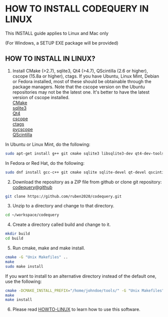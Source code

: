 HOW TO INSTALL CODEQUERY IN LINUX
=================================

This INSTALL guide applies to Linux and Mac only

(For Windows, a SETUP EXE package will be provided)


## HOW TO INSTALL IN LINUX?

1. Install CMake (>2.7), sqlite3, Qt4 (>4.7), QScintilla (2.6 or higher), cscope (15.8a or higher), ctags. If you have Ubuntu, Linux Mint, Debian or Fedora installed, most of these should be obtainable through the package managers. Note that the cscope version on the Ubuntu repositories may not be the latest one. It's better to have the latest version of cscope installed.   
[CMake](http://www.cmake.org/)   
[sqlite3](http://www.sqlite.org/)   
[Qt4](http://qt-project.org/)   
[cscope](http://cscope.sourceforge.net/)   
[ctags](http://ctags.sourceforge.net/)    
[pycscope](https://github.com/portante/pycscope)    
[QScintilla](http://www.riverbankcomputing.com/software/qscintilla/intro)    

In Ubuntu or Linux Mint, do the following:    
```bash
sudo apt-get install g++ git cmake sqlite3 libsqlite3-dev qt4-dev-tools libqscintilla2-dev cscope exuberant-ctags rpm
```
In Fedora or Red Hat, do the following:    
```bash
sudo dnf install gcc-c++ git cmake sqlite sqlite-devel qt-devel qscintilla-devel cscope ctags rpm-build
```
2. Download the repository as a ZIP file from github or clone git repository:
[codequery@github](https://github.com/ruben2020/codequery)
```bash
git clone https://github.com/ruben2020/codequery.git
```
3. Unzip to a directory and change to that directory.
```bash
cd ~/workspace/codequery
```
4. Create a directory called build and change to it.
```bash
mkdir build
cd build
```
5. Run cmake, make and make install.
```bash
cmake -G "Unix Makefiles" ..
make
sudo make install
```
If you want to install to an alternative directory instead of the default one, use the following:
```bash
cmake -DCMAKE_INSTALL_PREFIX="/home/johndoe/tools/" -G "Unix Makefiles" ..
make
make install
```
6. Please read [HOWTO-LINUX](HOWTO-LINUX.md) to learn how to use this software.

